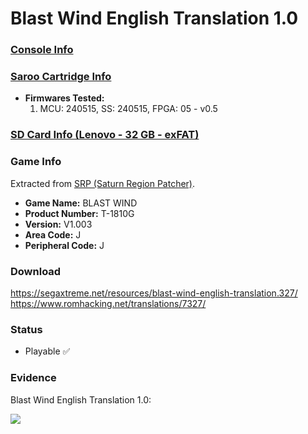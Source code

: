 # Blast Wind English Translation 1.0

### [Console Info](../../../../../Info/Consoles/VA13/README.md)

### [Saroo Cartridge Info](../../../../../Info/Cartridges/RetroGameParadiseStore/1.32F/README.md)

- <b>Firmwares Tested:</b>
  1. MCU: 240515, SS: 240515, FPGA: 05 - v0.5

### [SD Card Info (Lenovo - 32 GB - exFAT)](../../../../../Info/SdCards/Lenovo/32GB/exfat/README.md)

### Game Info

Extracted from [SRP (Saturn Region Patcher)](https://segaxtreme.net/resources/saturn-region-patcher.81/download).

- <b>Game Name:</b> BLAST WIND
- <b>Product Number:</b> T-1810G
- <b>Version:</b> V1.003
- <b>Area Code:</b> J
- <b>Peripheral Code:</b> J

### Download

https://segaxtreme.net/resources/blast-wind-english-translation.327/
https://www.romhacking.net/translations/7327/

### Status

- Playable :white_check_mark:

### Evidence

Blast Wind English Translation 1.0:

[![](https://img.youtube.com/vi/2vPoqkU-q64/0.jpg)](https://www.youtube.com/watch?v=2vPoqkU-q64)
